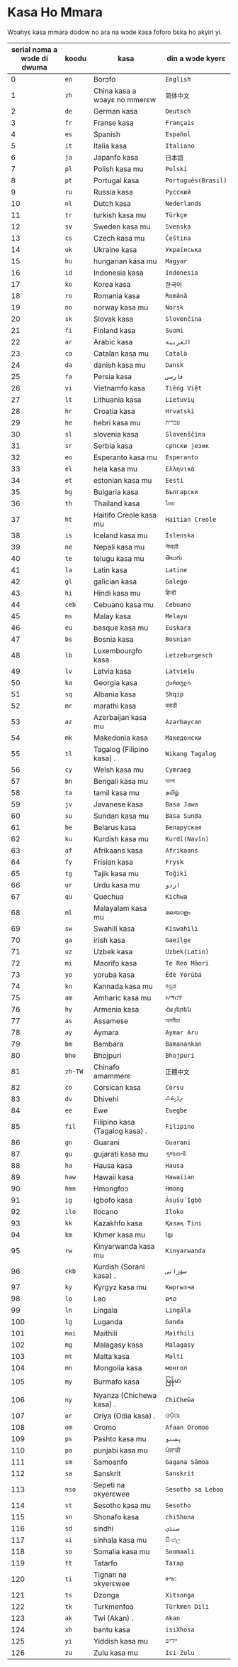 # Kasa Ho Mmara

Wɔahyɛ kasa mmara dodow no ara na wɔde kasa foforo bɛka ho akyiri yi.

| serial nɔma a wɔde di dwuma | koodu | kasa | din a wɔde kyerɛ |
| - | - | - | - |
| 0 | `en` | Borɔfo | `English` |
| 1 | `zh` | China kasa a wɔayɛ no mmerɛw | `简体中文` |
| 2 | `de` | German kasa | `Deutsch` |
| 3 | `fr` | Franse kasa | `Français` |
| 4 | `es` | Spanish | `Español` |
| 5 | `it` | Italia kasa | `Italiano` |
| 6 | `ja` | Japanfo kasa | `日本語` |
| 7 | `pl` | Polish kasa mu | `Polski` |
| 8 | `pt` | Portugal kasa | `Português(Brasil)` |
| 9 | `ru` | Russia kasa | `Русский` |
| 10 | `nl` | Dutch kasa | `Nederlands` |
| 11 | `tr` | turkish kasa mu | `Türkçe` |
| 12 | `sv` | Sweden kasa mu | `Svenska` |
| 13 | `cs` | Czech kasa mu | `Čeština` |
| 14 | `uk` | Ukraine kasa | `Українська` |
| 15 | `hu` | hungarian kasa mu | `Magyar` |
| 16 | `id` | Indonesia kasa | `Indonesia` |
| 17 | `ko` | Korea kasa | `한국어` |
| 18 | `ro` | Romania kasa | `Română` |
| 19 | `no` | norway kasa mu | `Norsk` |
| 20 | `sk` | Slovak kasa | `Slovenčina` |
| 21 | `fi` | Finland kasa | `Suomi` |
| 22 | `ar` | Arabic kasa | `العربية` |
| 23 | `ca` | Catalan kasa mu | `Català` |
| 24 | `da` | danish kasa mu | `Dansk` |
| 25 | `fa` | Persia kasa | `فارسی` |
| 26 | `vi` | Vietnamfo kasa | `Tiếng Việt` |
| 27 | `lt` | Lithuania kasa | `Lietuvių` |
| 28 | `hr` | Croatia kasa | `Hrvatski` |
| 29 | `he` | hebri kasa mu | `עברית` |
| 30 | `sl` | slovenia kasa | `Slovenščina` |
| 31 | `sr` | Serbia kasa | `српски језик` |
| 32 | `eo` | Esperanto kasa mu | `Esperanto` |
| 33 | `el` | hela kasa mu | `Ελληνικά` |
| 34 | `et` | estonian kasa mu | `Eesti` |
| 35 | `bg` | Bulgaria kasa | `Български` |
| 36 | `th` | Thailand kasa | `ไทย` |
| 37 | `ht` | Haitifo Creole kasa mu | `Haitian Creole` |
| 38 | `is` | Iceland kasa mu | `Íslenska` |
| 39 | `ne` | Nepali kasa mu | `नेपाली` |
| 40 | `te` | telugu kasa mu | `తెలుగు` |
| 41 | `la` | Latin kasa | `Latine` |
| 42 | `gl` | galician kasa | `Galego` |
| 43 | `hi` | Hindi kasa mu | `हिन्दी` |
| 44 | `ceb` | Cebuano kasa mu | `Cebuano` |
| 45 | `ms` | Malay kasa | `Melayu` |
| 46 | `eu` | basque kasa mu | `Euskara` |
| 47 | `bs` | Bosnia kasa | `Bosnian` |
| 48 | `lb` | Luxembourgfo kasa | `Letzeburgesch` |
| 49 | `lv` | Latvia kasa | `Latviešu` |
| 50 | `ka` | Georgia kasa | `ქართული` |
| 51 | `sq` | Albania kasa | `Shqip` |
| 52 | `mr` | marathi kasa | `मराठी` |
| 53 | `az` | Azerbaijan kasa mu | `Azərbaycan` |
| 54 | `mk` | Makedonia kasa | `Македонски` |
| 55 | `tl` | Tagalog (Filipino kasa) . | `Wikang Tagalog` |
| 56 | `cy` | Welsh kasa mu | `Cymraeg` |
| 57 | `bn` | Bengali kasa mu | `বাংলা` |
| 58 | `ta` | tamil kasa mu | `தமிழ்` |
| 59 | `jv` | Javanese kasa | `Basa Jawa` |
| 60 | `su` | Sundan kasa mu | `Basa Sunda` |
| 61 | `be` | Belarus kasa | `Беларуская` |
| 62 | `ku` | Kurdish kasa mu | `Kurdî(Navîn)` |
| 63 | `af` | Afrikaans kasa | `Afrikaans` |
| 64 | `fy` | Frisian kasa | `Frysk` |
| 65 | `tg` | Tajik kasa mu | `Toğikī` |
| 66 | `ur` | Urdu kasa mu | `اردو` |
| 67 | `qu` | Quechua | `Kichwa` |
| 68 | `ml` | Malayalam kasa mu | `മലയാളം` |
| 69 | `sw` | Swahili kasa | `Kiswahili` |
| 70 | `ga` | irish kasa | `Gaeilge` |
| 71 | `uz` | Uzbek kasa | `Uzbek(Latin)` |
| 72 | `mi` | Maorifo kasa | `Te Reo Māori` |
| 73 | `yo` | yoruba kasa | `Èdè Yorùbá` |
| 74 | `kn` | Kannada kasa mu | `ಕನ್ನಡ` |
| 75 | `am` | Amharic kasa mu | `አማርኛ` |
| 76 | `hy` | Armenia kasa | `Հայերեն` |
| 77 | `as` | Assamese | `অসমীয়া` |
| 78 | `ay` | Aymara | `Aymar Aru` |
| 79 | `bm` | Bambara | `Bamanankan` |
| 80 | `bho` | Bhojpuri | `Bhojpuri` |
| 81 | `zh-TW` | Chinafo amammerɛ | `正體中文` |
| 82 | `co` | Corsican kasa | `Corsu` |
| 83 | `dv` | Dhivehi | `ދިވެހިބަސް` |
| 84 | `ee` | Ewe | `Eʋegbe` |
| 85 | `fil` | Filipino kasa (Tagalog kasa) . | `Filipino` |
| 86 | `gn` | Guarani | `Guarani` |
| 87 | `gu` | gujarati kasa mu | `ગુજરાતી` |
| 88 | `ha` | Hausa kasa | `Hausa` |
| 89 | `haw` | Hawaii kasa | `Hawaiian` |
| 90 | `hmn` | Hmongfoɔ | `Hmong` |
| 91 | `ig` | Igbofo kasa | `Ásụ̀sụ́ Ìgbò` |
| 92 | `ilo` | Ilocano | `Iloko` |
| 93 | `kk` | Kazakhfo kasa | `Қазақ Тілі` |
| 94 | `km` | Khmer kasa mu | `ខ្មែរ` |
| 95 | `rw` | Kinyarwanda kasa mu | `Kinyarwanda` |
| 96 | `ckb` | Kurdish (Sorani kasa) . | `سۆرانی` |
| 97 | `ky` | Kyrgyz kasa mu | `Кыргызча` |
| 98 | `lo` | Lao | `ລາວ` |
| 99 | `ln` | Lingala | `Lingála` |
| 100 | `lg` | Luganda | `Ganda` |
| 101 | `mai` | Maithili | `Maithili` |
| 102 | `mg` | Malagasy kasa | `Malagasy` |
| 103 | `mt` | Malta kasa | `Malti` |
| 104 | `mn` | Mongolia kasa | `монгол` |
| 105 | `my` | Burmafo kasa | `မြန်မာ` |
| 106 | `ny` | Nyanza (Chichewa kasa) . | `ChiCheŵa` |
| 107 | `or` | Oriya (Odia kasa) . | `ଓଡ଼ିଆ` |
| 108 | `om` | Oromo | `Afaan Oromoo` |
| 109 | `ps` | Pashto kasa mu | `پښتو` |
| 110 | `pa` | punjabi kasa mu | `ਪੰਜਾਬੀ` |
| 111 | `sm` | Samoanfo | `Gagana Sāmoa` |
| 112 | `sa` | Sanskrit | `Sanskrit` |
| 113 | `nso` | Sepeti na ɔkyerɛwee | `Sesotho sa Leboa` |
| 114 | `st` | Sesotho kasa mu | `Sesotho` |
| 115 | `sn` | Shonafo kasa | `chiShona` |
| 116 | `sd` | sindhi | `سنڌي` |
| 117 | `si` | sinhala kasa mu | `සිංහල` |
| 118 | `so` | Somalia kasa mu | `Soomaali` |
| 119 | `tt` | Tatarfo | `Татар` |
| 120 | `ti` | Tignan na ɔkyerɛwee | `ትግር` |
| 121 | `ts` | Dzonga | `Xitsonga` |
| 122 | `tk` | Turkmenfoɔ | `Türkmen Dili` |
| 123 | `ak` | Twi (Akan) . | `Akan` |
| 124 | `xh` | bantu kasa | `isiXhosa` |
| 125 | `yi` | Yiddish kasa mu | `ייִדיש` |
| 126 | `zu` | Zulu kasa mu | `Isi-Zulu` |